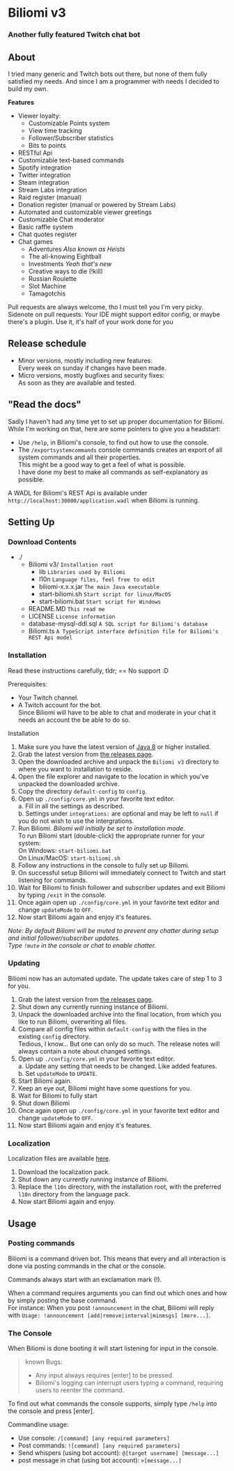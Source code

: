 # Biliomi v3
### Another fully featured Twitch chat bot

## About
I tried many generic and Twitch bots out there, but none of them fully satisfied my needs.
And since I am a programmer with needs I decided to build my own.

**Features**
* Viewer loyalty:
  * Customizable Points system
  * View time tracking
  * Follower/Subscriber statistics
  * Bits to points
* RESTful Api
* Customizable text-based commands
* Spotify integration
* Twitter integration
* Steam integration
* Stream Labs integration
* Raid register (manual)
* Donation register (manual or powered by Stream Labs)
* Automated and customizable viewer greetings
* Customizable Chat moderator
* Basic raffle system
* Chat quotes register
* Chat games
  * Adventures *Also known as Heists*
  * The all-knowing Eightball
  * Investments *Yeah that's new*
  * Creative ways to die (!kill)
  * Russian Roulette
  * Slot Machine
  * Tamagotchis

Pull requests are always welcome, tho I must tell you I'm very picky.<br>
Sidenote on pull requests: Your IDE might support editor config, or maybe there's a plugin.
Use it, it's half of your work done for you

## Release schedule
* Minor versions, mostly including new features:<br>
Every week on sunday if changes have been made.
* Micro versions, mostly bugfixes and security fixes:<br>
As soon as they are available and tested.

## "Read the docs"
Sadly I haven't had any time yet to set up proper documentation for Biliomi.<br>
While I'm working on that, here are some pointers to give you a headstart:
* Use `/help`, in Biliomi's console, to find out how to use the console.
* The `/exportsystemcommands` console commands creates an export of all system commands and all their properties.<br>
This might be a good way to get a feel of what is possible.<br>
I have done my best to make all commands as self-explanatory as possible.

A WADL for Biliomi's REST Api is available under `http://localhost:30000/application.wadl` when Biliomi is running.

## Setting Up
### Download Contents
* ./
  * Biliomi v3/ `Installation root`
    * lib `Libraries used by Biliomi`
    * l10n `Language files, feel free to edit`
    * biliomi-x.x.x.jar `The main Java executable`
    * start-biliomi.sh `Start script for linux/MacOS`
    * start-biliomi.bat `Start script for Windows`
  * README.MD `This read me`
  * LICENSE `License information`
  * database-mysql-ddl.sql `A SQL script for Biliomi's database`
  * Biliomi.ts `A TypeScript interface definition file for Biliomi's REST Api model`

### Installation
Read these instructions carefully, tldr; == No support :D

Prerequisites:
* Your Twitch channel.
* A Twitch account for the bot.<br>
Since Biliomi will have to be able to chat and moderate in your chat it needs an account the be able to do so.

Installation

1. Make sure you have the latest version of [Java 8](https://www.java.com/en/download/) or higher installed.
1. Grab the latest version from [the releases page](https://github.com/Juraji/Biliomi/releases).
1. Open the downloaded archive and unpack the `Biliomi v3` directory to where you want to installation to reside.
1. Open the file explorer and navigate to the location in which you've unpacked the downloaded archive.
1. Copy the directory `default-config` to `config`.
1. Open up `./config/core.yml` in your favorite text editor.<br>
  a. Fill in all the settings as described.<br>
  b. Settings under `integrations:` are optional and may be left to `null` if you do not wish to use the intergrations.
1. Run Biliomi. *Biliomi will initially be set to installation mode.*<br>
  To run Biliomi start (double-click) the appropriate runner for your system:<br>
    On Windows: `start-biliomi.bat`<br>
    On Linux/MacOS: `start-biliomi.sh`
1. Follow any instructions in the console to fully set up Biliomi.
1. On successful setup Biliomi will immediately connect to Twitch and start listening for commands.
1. Wait for Biliomi to finish follower and subscriber updates and exit Biliomi by typing `/exit` in the console.
1. Once again open up `./config/core.yml` in your favorite text editor and change `updateMode` to `OFF`.
1. Now start Biliomi again and enjoy it's features.

*Note: By default Biliomi will be muted to prevent any chatter during setup and initial follower/subscriber updates.*  
*Type `!mute` in the console or chat to enable chatter.*

### Updating
Biliomi now has an automated update. The update takes care of step 1 to 3 for you.

1. Grab the latest version from [the releases page](https://github.com/Juraji/Biliomi/releases).
1. Shut down any currently running instance of Biliomi.
1. Unpack the downloaded archive into the final location, from which you like to run Biliomi, overwriting all files.
1. Compare all config files within `default-config` with the files in the existing `config` directory.<br>
Tedious, I know... But one can only do so much. The release notes will always contain a note about changed settings.
1. Open up `./config/core.yml` in your favorite text editor.<br>
  a. Update any setting that needs to be changed. Like added features.<br>
  b. Set `updateMode` to `UPDATE`.
1. Start Biliomi again.
1. Keep an eye out, Biliomi might have some questions for you.
1. Wait for Biliomi to fully start
1. Shut down Biliomi
1. Once again open up `./config/core.yml` in your favorite text editor and change `updateMode` to `OFF`.
1. Now start Biliomi again and enjoy it's features.

### Localization
Localization files are available [here](https://github.com/Juraji/Biliomi-L10N).

1. Download the localization pack.
1. Shut down any currently running instance of Biliomi.
1. Replace the `l10n` directory, with the installation root, with the preferred `l10n` directory from the language pack.
1. Now start Biliomi again and enjoy.

## Usage
### Posting commands
Biliomi is a command driven bot. This means that every and all interaction is done via posting commands in the chat or the console.

Commands always start with an exclamation mark (!).

When a command requires arguments you can find out which ones and how by simply posting the base command.<br>
For instance: When you post `!announcement` in the chat, Biliomi will reply with `Usage: !announcement [add|remove|interval|minmsgs] [more...]`.

### The Console
When Biliomi is done booting it will start listening for input in the console.

> known Bugs:
> * Any input always requires [enter] to be pressed.
> * Biliomi's logging can interrupt users typing a command, requiring users to reenter the command.

To find out what commands the console supports, simply type `/help` into the console and press [enter].

Commandline usage:
* Use console: `/[command] [any required parameters]`
* Post commands: `![command] [any required parameters]`
* Send whispers (using bot account): `@[target username] [message...]`
* post message in chat (using bot account): `>[message...]`
